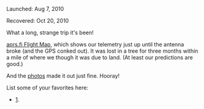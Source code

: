 Launched: Aug 7, 2010

Recovered: Oct 20, 2010

What a long, strange trip it's been!

[aprs.fi Flight
Map](http://aprs.fi/?call=w3hac-11&dt=1281139200&mt=roadmap&z=11&timerange=3600),
which shows our telemetry just up until the antenna broke (and the GPS
conked out). It was lost in a tree for three months within a mile of
where we though it was due to land. (At least our predictions are good.)

And the [photos](http://ofdc.org/sb/) made it out just fine. Hooray!

List some of your favorites here:

- [1](http://ofdc.org/sb/IMG_5677.JPG).